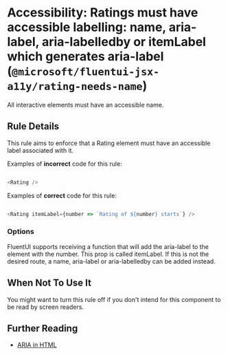 # Accessibility: Ratings must have accessible labelling: name, aria-label, aria-labelledby or itemLabel which generates aria-label (`@microsoft/fluentui-jsx-a11y/rating-needs-name`)

All interactive elements must have an accessible name.

## Rule Details

This rule aims to enforce that a Rating element must have an accessible label associated with it.

Examples of **incorrect** code for this rule:

```js

<Rating />

```

Examples of **correct** code for this rule:

```js

<Rating itemLabel={number => `Rating of ${number} starts`} />

```

### Options

FluentUI supports receiving a function that will add the aria-label to the element with the number. This prop is called itemLabel.
If this is not the desired route, a name, aria-label or aria-labelledby can be added instead.

## When Not To Use It

You might want to turn this rule off if you don't intend for this component to be read by screen readers.

## Further Reading

- [ARIA in HTML](https://www.w3.org/TR/html-aria/)
